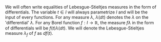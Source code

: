We will often write equalities of Lebesgue-Stieltjes measures in the form of differentials. The variable $t \in I$ will always parametrize $I$ and will be the input of every functions. For any measure $\lambda$, $\lambda(dt)$ denotes the $\lambda$ on the 'differential' $\lambda$. For any Borel function $f : I \to \mathbb{R}$, the measure $f \lambda$ in the form of differentials will be $f(t) \lambda(dt)$. We will denote the Lebesgue-Stieltjes measure $\lambda_f$ of $f$ as $d f(t)$. 